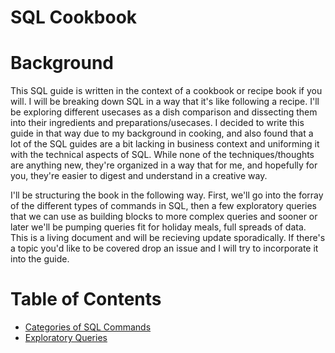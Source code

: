 # SQL Cookbook  

# Background

This SQL guide is written in the context of a cookbook or recipe book if you will. I will be breaking down SQL in a way that it's like following a recipe. I'll be exploring different usecases as a dish comparison and dissecting them into their ingredients and preparations/usecases. I decided to write this guide in that way due to my background in cooking, and also found that a lot of the SQL guides are a bit lacking in business context and uniforming it with the technical aspects of SQL. While none of the techniques/thoughts are anything new, they're organized in a way that for me, and hopefully for you, they're easier to digest and understand in a creative way. 

I'll be structuring the book in the following way. First, we'll go into the forray of the different types of commands in SQL, then a few exploratory queries that we can use as building blocks to more complex queries and sooner or later we'll be pumping queries fit for holiday meals, full spreads of data. This is a living document and will be recieving update sporadically. If there's a topic you'd like to be covered drop an issue and I will try to incorporate it into the guide.

# Table of Contents

- [Categories of SQL Commands](/pages/catsqlcomms.md)
- [Exploratory Queries](/pages/expque.md)